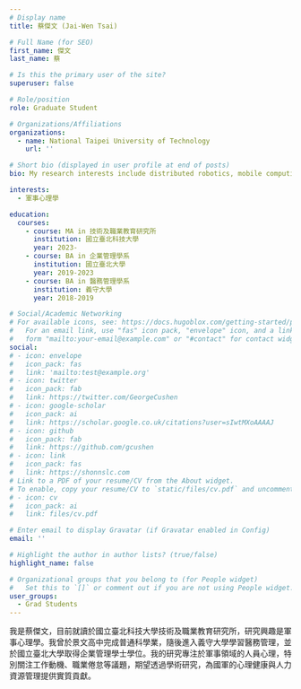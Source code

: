 ```yaml
---
# Display name
title: 蔡傑文 (Jai-Wen Tsai)

# Full Name (for SEO)
first_name: 傑文
last_name: 蔡

# Is this the primary user of the site?
superuser: false

# Role/position
role: Graduate Student

# Organizations/Affiliations
organizations:
  - name: National Taipei University of Technology
    url: ''

# Short bio (displayed in user profile at end of posts)
bio: My research interests include distributed robotics, mobile computing and programmable matter.

interests:
  - 軍事心理學

education:
  courses:
    - course: MA in 技術及職業教育研究所
      institution: 國立臺北科技大學
      year: 2023-
    - course: BA in 企業管理學系
      institution: 國立臺北大學
      year: 2019-2023
    - course: BA in 醫務管理學系
      institution: 義守大學
      year: 2018-2019

# Social/Academic Networking
# For available icons, see: https://docs.hugoblox.com/getting-started/page-builder/#icons
#   For an email link, use "fas" icon pack, "envelope" icon, and a link in the
#   form "mailto:your-email@example.com" or "#contact" for contact widget.
social:
# - icon: envelope
#   icon_pack: fas
#   link: 'mailto:test@example.org'
# - icon: twitter
#   icon_pack: fab
#   link: https://twitter.com/GeorgeCushen
# - icon: google-scholar
#   icon_pack: ai
#   link: https://scholar.google.co.uk/citations?user=sIwtMXoAAAAJ
# - icon: github
#   icon_pack: fab
#   link: https://github.com/gcushen
# - icon: link
#   icon_pack: fas
#   link: https://shonnslc.com
# Link to a PDF of your resume/CV from the About widget.
# To enable, copy your resume/CV to `static/files/cv.pdf` and uncomment the lines below.
# - icon: cv
#   icon_pack: ai
#   link: files/cv.pdf

# Enter email to display Gravatar (if Gravatar enabled in Config)
email: ''

# Highlight the author in author lists? (true/false)
highlight_name: false

# Organizational groups that you belong to (for People widget)
#   Set this to `[]` or comment out if you are not using People widget.
user_groups:
  - Grad Students
---
```


我是蔡傑文，目前就讀於國立臺北科技大學技術及職業教育研究所，研究興趣是軍事心理學。我曾於景文高中完成普通科學業，隨後進入義守大學學習醫務管理，並於國立臺北大學取得企業管理學士學位。我的研究專注於軍事領域的人員心理，特別關注工作動機、職業倦怠等議題，期望透過學術研究，為國軍的心理健康與人力資源管理提供實質貢獻。

